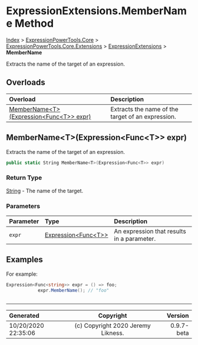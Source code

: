 ﻿# ExpressionExtensions.MemberName Method

[Index](../index.md) > [ExpressionPowerTools.Core](ExpressionPowerTools.Core.a.md) > [ExpressionPowerTools.Core.Extensions](ExpressionPowerTools.Core.Extensions.n.md) > [ExpressionExtensions](ExpressionPowerTools.Core.Extensions.ExpressionExtensions.cs.md) > **MemberName**

Extracts the name of the target of an expression.

## Overloads

| Overload | Description |
| :-- | :-- |
| [MemberName&lt;T>(Expression&lt;Func&lt;T>> expr)](#membernametexpressionfunct-expr) | Extracts the name of the target of an expression. |
## MemberName&lt;T>(Expression&lt;Func&lt;T>> expr)

Extracts the name of the target of an expression.

```csharp
public static String MemberName<T>(Expression<Func<T>> expr)
```

### Return Type

 [String](https://docs.microsoft.com/dotnet/api/system.string)  - The name of the target.

### Parameters

| Parameter | Type | Description |
| :-- | :-- | :-- |
| `expr` | [Expression&lt;Func&lt;T>>](https://docs.microsoft.com/dotnet/api/system.linq.expressions.expression-1) | An expression that results in a parameter. |


## Examples

For example:

```csharp
Expression<Func<string>> expr = () => foo;
            expr.MemberName(); // "foo"
            
```


---

| Generated | Copyright | Version |
| :-- | :-: | --: |
| 10/20/2020 22:35:06 | (c) Copyright 2020 Jeremy Likness. | 0.9.7-beta |
